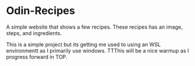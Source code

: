 # Odin-Recipes

A simple website that shows a few recipes. These recipes has an image, steps, and ingredients.

This is a simple project but its getting me used to using an WSL environmentt as I primarily use windows. TTThis will be a nice warmup as I progress forward in TOP.
